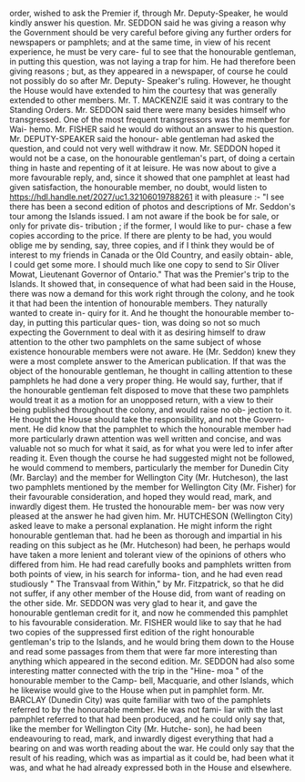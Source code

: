 order, wished to ask the Premier if, through Mr. Deputy-Speaker, he would kindly answer his question. Mr. SEDDON said he was giving a reason why the Government should be very careful before giving any further orders for newspapers or pamphlets; and at the same time, in view of his recent experience, he must be very care- ful to see that the honourable gentleman, in putting this question, was not laying a trap for him. He had therefore been giving reasons ; but, as they appeared in a newspaper, of course he could not possibly do so after Mr. Deputy- Speaker's ruling. However, he thought the House would have extended to him the courtesy that was generally extended to other members. Mr. T. MACKENZIE said it was contrary to the Standing Orders. Mr. SEDDON said there were many besides himself who transgressed. One of the most frequent transgressors was the member for Wai- hemo. Mr. FISHER said he would do without an answer to his question. Mr. DEPUTY-SPEAKER said the honour- able gentleman had asked the question, and could not very well withdraw it now. Mr. SEDDON hoped it would not be a case, on the honourable gentleman's part, of doing a certain thing in haste and repenting of it at leisure. He was now about to give a more favourable reply, and, since it showed that one pamphlet at least had given satisfaction, the honourable member, no doubt, would listen to https://hdl.handle.net/2027/uc1.32106019788261 it with pleasure :- "I see there has been a second edition of photos and descriptions of Mr. Seddon's tour among the Islands issued. I am not aware if the book be for sale, or only for private dis- tribution ; if the former, I would like to pur- chase a few copies according to the price. If there are plenty to be had, you would oblige me by sending, say, three copies, and if I think they would be of interest to my friends in Canada or the Old Country, and easily obtain- able, I could get some more. I should much like one copy to send to Sir Oliver Mowat, Lieutenant Governor of Ontario." That was the Premier's trip to the Islands. It showed that, in consequence of what had been said in the House, there was now a demand for this work right through the colony, and he took it that had been the intention of honourable members. They naturally wanted to create in- quiry for it. And he thought the honourable member to-day, in putting this particular ques- tion, was doing so not so much expecting the Government to deal with it as desiring himself to draw attention to the other two pamphlets on the same subject of whose existence honourable members were not aware. He (Mr. Seddon) knew they were a most complete answer to the American publication. If that was the object of the honourable gentleman, he thought in calling attention to these pamphlets he had done a very proper thing. He would say, further, that if the honourable gentleman felt disposed to move that these two pamphlets would treat it as a motion for an unopposed return, with a view to their being published throughout the colony, and would raise no ob- jection to it. He thought the House should take the responsibility, and not the Govern- ment. He did know that the pamphlet to which the honourable member had more particularly drawn attention was well written and concise, and was valuable not so much for what it said, as for what you were led to infer after reading it. Even though the course he had suggested might not be followed, he would commend to members, particularly the member for Dunedin City (Mr. Barclay) and the member for Wellington City (Mr. Hutcheson), the last two pamphlets mentioned by the member for Wellington City (Mr. Fisher) for their favourable consideration, and hoped they would read, mark, and inwardly digest them. He trusted the honourable mem- ber was now very pleased at the answer he had given him. Mr. HUTCHESON (Wellington City) asked leave to make a personal explanation. He might inform the right honourable gentleman that. had he been as thorough and impartial in his reading on this subject as he (Mr. Hutcheson) had been, he perhaps would have taken a more lenient and tolerant view of the opinions of others who differed from him. He had read carefully books and pamphlets written from both points of view, in his search for informa- tion, and he had even read studiously " The Transvaal from Within," by Mr. Fitzpatrick, so that he did not suffer, if any other member of the House did, from want of reading on the other side. Mr. SEDDON was very glad to hear it, and gave the honourable gentleman credit for it, and now he commended this pamphlet to his favourable consideration. Mr. FISHER would like to say that he had two copies of the suppressed first edition of the right honourable gentleman's trip to the Islands, and he would bring them down to the House and read some passages from them that were far more interesting than anything which appeared in the second edition. Mr. SEDDON had also some interesting matter connected with the trip in the "Hine- moa " of the honourable member to the Camp- bell, Macquarie, and other Islands, which he likewise would give to the House when put in pamphlet form. Mr. BARCLAY (Dunedin City) was quite familiar with two of the pamphlets referred to by the honourable member. He was not fami- liar with the last pamphlet referred to that had been produced, and he could only say that, like the member for Wellington City (Mr. Hutche- son), he had been endeavouring to read, mark, and inwardly digest everything that had a bearing on and was worth reading about the war. He could only say that the result of his reading, which was as impartial as it could be, had been what it was, and what he had already expressed both in the House and elsewhere. 